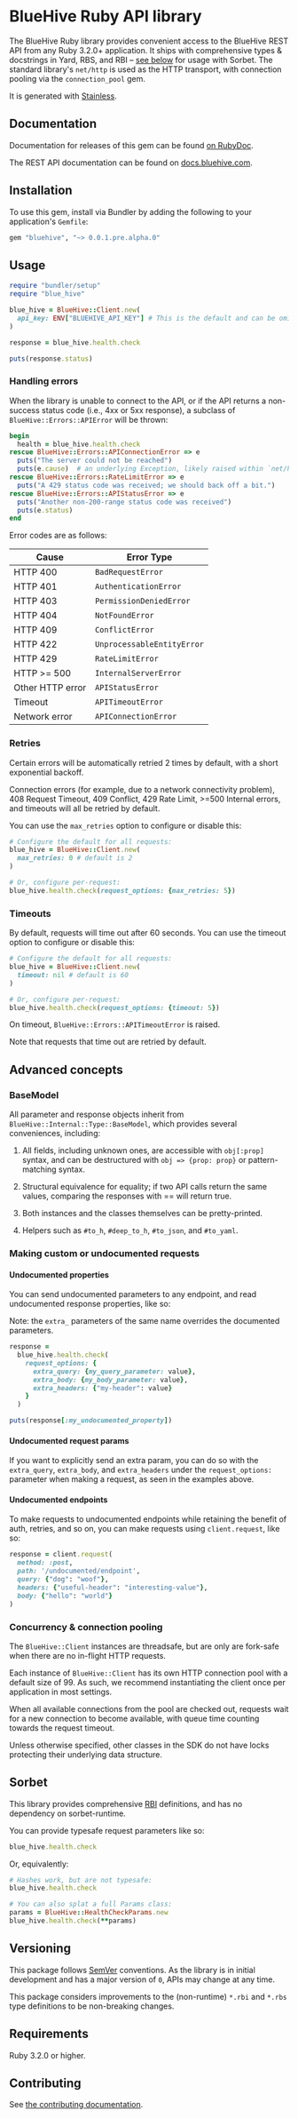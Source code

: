# BlueHive Ruby API library

The BlueHive Ruby library provides convenient access to the BlueHive REST API from any Ruby 3.2.0+ application. It ships with comprehensive types & docstrings in Yard, RBS, and RBI – [see below](https://github.com/bluehive-health/bluehive-sdk-ruby#Sorbet) for usage with Sorbet. The standard library's `net/http` is used as the HTTP transport, with connection pooling via the `connection_pool` gem.

It is generated with [Stainless](https://www.stainless.com/).

## Documentation

Documentation for releases of this gem can be found [on RubyDoc](https://gemdocs.org/gems/bluehive).

The REST API documentation can be found on [docs.bluehive.com](https://docs.bluehive.com/).

## Installation

To use this gem, install via Bundler by adding the following to your application's `Gemfile`:

<!-- x-release-please-start-version -->

```ruby
gem "bluehive", "~> 0.0.1.pre.alpha.0"
```

<!-- x-release-please-end -->

## Usage

```ruby
require "bundler/setup"
require "blue_hive"

blue_hive = BlueHive::Client.new(
  api_key: ENV["BLUEHIVE_API_KEY"] # This is the default and can be omitted
)

response = blue_hive.health.check

puts(response.status)
```

### Handling errors

When the library is unable to connect to the API, or if the API returns a non-success status code (i.e., 4xx or 5xx response), a subclass of `BlueHive::Errors::APIError` will be thrown:

```ruby
begin
  health = blue_hive.health.check
rescue BlueHive::Errors::APIConnectionError => e
  puts("The server could not be reached")
  puts(e.cause)  # an underlying Exception, likely raised within `net/http`
rescue BlueHive::Errors::RateLimitError => e
  puts("A 429 status code was received; we should back off a bit.")
rescue BlueHive::Errors::APIStatusError => e
  puts("Another non-200-range status code was received")
  puts(e.status)
end
```

Error codes are as follows:

| Cause            | Error Type                 |
| ---------------- | -------------------------- |
| HTTP 400         | `BadRequestError`          |
| HTTP 401         | `AuthenticationError`      |
| HTTP 403         | `PermissionDeniedError`    |
| HTTP 404         | `NotFoundError`            |
| HTTP 409         | `ConflictError`            |
| HTTP 422         | `UnprocessableEntityError` |
| HTTP 429         | `RateLimitError`           |
| HTTP >= 500      | `InternalServerError`      |
| Other HTTP error | `APIStatusError`           |
| Timeout          | `APITimeoutError`          |
| Network error    | `APIConnectionError`       |

### Retries

Certain errors will be automatically retried 2 times by default, with a short exponential backoff.

Connection errors (for example, due to a network connectivity problem), 408 Request Timeout, 409 Conflict, 429 Rate Limit, >=500 Internal errors, and timeouts will all be retried by default.

You can use the `max_retries` option to configure or disable this:

```ruby
# Configure the default for all requests:
blue_hive = BlueHive::Client.new(
  max_retries: 0 # default is 2
)

# Or, configure per-request:
blue_hive.health.check(request_options: {max_retries: 5})
```

### Timeouts

By default, requests will time out after 60 seconds. You can use the timeout option to configure or disable this:

```ruby
# Configure the default for all requests:
blue_hive = BlueHive::Client.new(
  timeout: nil # default is 60
)

# Or, configure per-request:
blue_hive.health.check(request_options: {timeout: 5})
```

On timeout, `BlueHive::Errors::APITimeoutError` is raised.

Note that requests that time out are retried by default.

## Advanced concepts

### BaseModel

All parameter and response objects inherit from `BlueHive::Internal::Type::BaseModel`, which provides several conveniences, including:

1. All fields, including unknown ones, are accessible with `obj[:prop]` syntax, and can be destructured with `obj => {prop: prop}` or pattern-matching syntax.

2. Structural equivalence for equality; if two API calls return the same values, comparing the responses with == will return true.

3. Both instances and the classes themselves can be pretty-printed.

4. Helpers such as `#to_h`, `#deep_to_h`, `#to_json`, and `#to_yaml`.

### Making custom or undocumented requests

#### Undocumented properties

You can send undocumented parameters to any endpoint, and read undocumented response properties, like so:

Note: the `extra_` parameters of the same name overrides the documented parameters.

```ruby
response =
  blue_hive.health.check(
    request_options: {
      extra_query: {my_query_parameter: value},
      extra_body: {my_body_parameter: value},
      extra_headers: {"my-header": value}
    }
  )

puts(response[:my_undocumented_property])
```

#### Undocumented request params

If you want to explicitly send an extra param, you can do so with the `extra_query`, `extra_body`, and `extra_headers` under the `request_options:` parameter when making a request, as seen in the examples above.

#### Undocumented endpoints

To make requests to undocumented endpoints while retaining the benefit of auth, retries, and so on, you can make requests using `client.request`, like so:

```ruby
response = client.request(
  method: :post,
  path: '/undocumented/endpoint',
  query: {"dog": "woof"},
  headers: {"useful-header": "interesting-value"},
  body: {"hello": "world"}
)
```

### Concurrency & connection pooling

The `BlueHive::Client` instances are threadsafe, but are only are fork-safe when there are no in-flight HTTP requests.

Each instance of `BlueHive::Client` has its own HTTP connection pool with a default size of 99. As such, we recommend instantiating the client once per application in most settings.

When all available connections from the pool are checked out, requests wait for a new connection to become available, with queue time counting towards the request timeout.

Unless otherwise specified, other classes in the SDK do not have locks protecting their underlying data structure.

## Sorbet

This library provides comprehensive [RBI](https://sorbet.org/docs/rbi) definitions, and has no dependency on sorbet-runtime.

You can provide typesafe request parameters like so:

```ruby
blue_hive.health.check
```

Or, equivalently:

```ruby
# Hashes work, but are not typesafe:
blue_hive.health.check

# You can also splat a full Params class:
params = BlueHive::HealthCheckParams.new
blue_hive.health.check(**params)
```

## Versioning

This package follows [SemVer](https://semver.org/spec/v2.0.0.html) conventions. As the library is in initial development and has a major version of `0`, APIs may change at any time.

This package considers improvements to the (non-runtime) `*.rbi` and `*.rbs` type definitions to be non-breaking changes.

## Requirements

Ruby 3.2.0 or higher.

## Contributing

See [the contributing documentation](https://github.com/bluehive-health/bluehive-sdk-ruby/tree/main/CONTRIBUTING.md).
